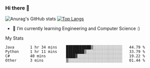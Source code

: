 ### Hi there 👋

![Anurag's GitHub stats](https://github-readme-stats.vercel.app/api?username=MatteoIorio11&show_icons=true&theme=dark) 
[![Top Langs](https://github-readme-stats.vercel.app/api/top-langs/?username=MatteoIorio11)](https://github.com/MatteoIorio11/github-readme-stats)

- 🌱 I’m currently learning Engineering and Computer Science :)

<!--
**MatteoIorio11/MatteoIorio11** is a ✨ _special_ ✨ repository because its `README.md` (this file) appears on your GitHub profile.

Here are some ideas to get you started:

- 🔭 I’m currently working on ...
- 🌱 I’m currently learning ...
- 👯 I’m looking to collaborate on ...
- 🤔 I’m looking for help with ...
- 💬 Ask me about ...
- 📫 How to reach me: ...
- 😄 Pronouns: ...
- ⚡ Fun fact: ...
-->
My Stats
<!--START_SECTION:waka-->

```text
Java       1 hr 34 mins    ███████████▒░░░░░░░░░░░░░   44.79 %
Python     1 hr 11 mins    ████████▒░░░░░░░░░░░░░░░░   33.79 %
C#         40 mins         ████▓░░░░░░░░░░░░░░░░░░░░   19.22 %
Other      3 mins          ▒░░░░░░░░░░░░░░░░░░░░░░░░   01.44 %
```

<!--END_SECTION:waka-->
